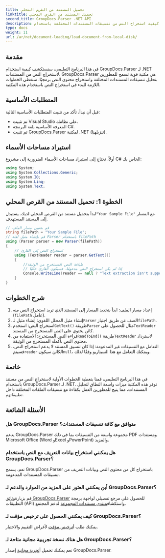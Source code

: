 ```yaml
---
title: تحميل المستند من القرص المحلي
linktitle: تحميل المستند من القرص المحلي
second_title: GroupDocs.Parser .NET API
description: تعرف على كيفية استخراج النص من تنسيقات المستندات المختلفة باستخدام GroupDocs.Parser لـ .NET. استخراج النص بسهولة وفعالية باستخدام لغة C#.
type: docs
weight: 11
url: /ar/net/document-loading/load-document-from-local-disk/
---
```

## مقدمة
في هذا البرنامج التعليمي، سنستكشف كيفية استخدام GroupDocs.Parser لـ .NET لاستخراج النص من المستندات. GroupDocs.Parser هي مكتبة قوية تسمح للمطورين بتحليل تنسيقات المستندات المختلفة واستخراج محتوى النص برمجيًا. سنغطي الخطوات اللازمة للبدء في استخراج النص باستخدام هذه المكتبة.
## المتطلبات الأساسية
قبل أن نبدأ، تأكد من تثبيت المتطلبات الأساسية التالية:
- تم تثبيت Visual Studio على نظامك.
- المعرفة الأساسية بلغة البرمجة C#.
-  تم تثبيت GroupDocs.Parser لمكتبة .NET (تنزيل[هنا](https://releases.groupdocs.com/parser/net/)).

## استيراد مساحات الأسماء
أولاً، تحتاج إلى استيراد مساحات الأسماء الضرورية إلى مشروع C# الخاص بك:
```csharp
using System;
using System.Collections.Generic;
using System.IO;
using System.Linq;
using System.Text;
```
## الخطوة 1: تحميل المستند من القرص المحلي
 ابدأ بتحميل مستند من القرص المحلي لديك. يستبدل`"Your Sample File"` مع المسار إلى المستند المستهدف.
```csharp
// قم بتعيين مسار الملف
string filePath = "Your Sample File";
// قم بإنشاء مثيل لفئة Parser باستخدام filePath
using (Parser parser = new Parser(filePath))
{
    // استخراج النص إلى القارئ
    using (TextReader reader = parser.GetText())
    {
        //طباعة النص المستخرج من الوثيقة
        // إذا لم يكن استخراج النص مدعومًا، فسيكون القارئ خاليًا
        Console.WriteLine(reader == null ? "Text extraction isn't supported" : reader.ReadToEnd());
    }
}
```
## شرح الخطوات
1. إعداد مسار الملف: ابدأ بتحديد المسار إلى المستند الذي تريد استخراج النص منه (`filePath` عامل).
2.  إنشاء مثيل المحلل اللغوي: إنشاء مثيل لـ`Parser` الصف عن طريق اجتياز`filePath`.
3.  استخراج النص: استخدم`GetText()` طريقة`Parser` مثال للحصول على`TextReader` كائن يحتوي على النص المستخرج من المستند.
4.  قراءة النص المستخرج: الاستفادة من`ReadToEnd()` طريقة`TextReader` لاسترداد محتوى النص بأكمله المستخرج من الوثيقة.
5.  التعامل مع التنسيقات غير المدعومة: إذا كان تنسيق المستند لا يدعم استخراج النص، فسيتم`reader` الكائن سيكون`null`، ويمكنك التعامل مع هذا السيناريو وفقًا لذلك.

## خاتمة
في هذا البرنامج التعليمي، قمنا بتغطية الخطوات الأولية لاستخراج النص من مستند باستخدام GroupDocs.Parser لـ .NET. توفر هذه المكتبة ميزات واسعة النطاق لتحليل المستندات، مما يتيح للمطورين العمل بكفاءة مع تنسيقات الملفات المختلفة داخل تطبيقاتهم.

## الأسئلة الشائعة
### هل GroupDocs.Parser متوافق مع كافة تنسيقات المستندات؟
يدعم GroupDocs.Parser مجموعة واسعة من التنسيقات بما في ذلك PDF ومستندات Microsoft Office (Word وExcel وPowerPoint) والمزيد.
### هل يمكنني استخراج بيانات التعريف مع النص باستخدام GroupDocs.Parser؟
نعم، يسمح GroupDocs.Parser باستخراج كل من محتوى النص وبيانات التعريف من تنسيقات المستندات المدعومة.
### أين يمكنني العثور على المزيد من الموارد والدعم لـ GroupDocs.Parser؟
 قم بزيارة[وثائق GroupDocs.Parser](https://reference.groupdocs.com/parser/net/) للحصول على مرجع تفصيلي لواجهة برمجة التطبيقات (API) واستكشاف[منتدى مستندات المجموعة](https://forum.groupdocs.com/c/parser/17) لدعم المجتمع.
### كيف يمكنني الحصول على ترخيص مؤقت لـ GroupDocs.Parser؟
 يمكنك طلب أ[ترخيص مؤقت](https://purchase.groupdocs.com/temporary-license/) لأغراض التقييم والاختبار.
### هل هناك نسخة تجريبية مجانية متاحة لـ GroupDocs.Parser؟
 نعم يمكنك تحميل أ[تجربة مجانية](https://releases.groupdocs.com/) إصدار GroupDocs.Parser.